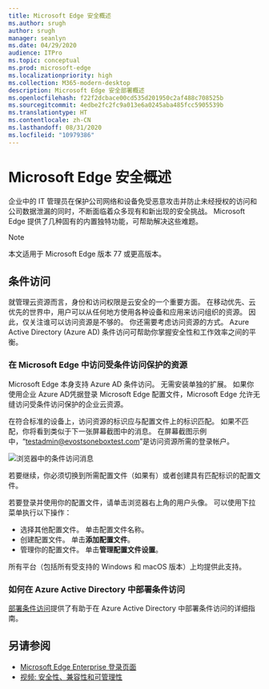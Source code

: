 ```yaml
---
title: Microsoft Edge 安全概述
ms.author: srugh
author: srugh
manager: seanlyn
ms.date: 04/29/2020
audience: ITPro
ms.topic: conceptual
ms.prod: microsoft-edge
ms.localizationpriority: high
ms.collection: M365-modern-desktop
description: Microsoft Edge 安全部署概述
ms.openlocfilehash: f22f2dcbace00cd535d201950c2af488c708525b
ms.sourcegitcommit: 4edbe2fc2fc9a013e6a0245aba485fcc5905539b
ms.translationtype: HT
ms.contentlocale: zh-CN
ms.lasthandoff: 08/31/2020
ms.locfileid: "10979386"
---
```

# Microsoft Edge 安全概述
  
企业中的 IT 管理员在保护公司网络和设备免受恶意攻击并防止未经授权的访问和公司数据泄漏的同时，不断面临着众多现有和新出现的安全挑战。 Microsoft Edge 提供了几种固有的内置独特功能，可帮助解决这些难题。

> [!NOTE]
> 本文适用于 Microsoft Edge 版本 77 或更高版本。

## 条件访问

就管理云资源而言，身份和访问权限是云安全的一个重要方面。 在移动优先、云优先的世界中，用户可以从任何地方使用各种设备和应用来访问组织的资源。 因此，仅关注谁可以访问资源是不够的。 你还需要考虑访问资源的方式。 Azure Active Directory (Azure AD) 条件访问可帮助你掌握安全性和工作效率之间的平衡。

### 在 Microsoft Edge 中访问受条件访问保护的资源

Microsoft Edge 本身支持 Azure AD 条件访问。 无需安装单独的扩展。 如果你使用企业 Azure AD凭据登录 Microsoft Edge 配置文件，Microsoft Edge 允许无缝访问受条件访问保护的企业云资源。

在符合标准的设备上，访问资源的标识应与配置文件上的标识匹配。  如果不匹配，你将看到类似于下一张屏幕截图中的消息。 在屏幕截图示例中，“testadmin@evostsoneboxtest.com”是访问资源所需的登录帐户。

![浏览器中的条件访问消息](./media/edge-security/microsoft-edge-security-conditional-access.png)

若要继续，你必须切换到所需配置文件（如果有）或者创建具有匹配标识的配置文件。

若要登录并使用你的配置文件，请单击浏览器右上角的用户头像。 可以使用下拉菜单执行以下操作：

- 选择其他配置文件。 单击配置文件名称。
- 创建配置文件。 单击**添加配置文件**。
- 管理你的配置文件。 单击**管理配置文件设置**。

所有平台（包括所有受支持的 Windows 和 macOS 版本）上均提供此支持。

### 如何在 Azure Active Directory 中部署条件访问

[部署条件访问](https://docs.microsoft.com/azure/active-directory/conditional-access/plan-conditional-access)提供了有助于在 Azure Active Directory 中部署条件访问的详细指南。

## 另请参阅

- [Microsoft Edge Enterprise 登录页面](https://aka.ms/EdgeEnterprise)
- [视频: 安全性、兼容性和可管理性](/microsoft-edge-video-security-compatibility-manageability.md)
